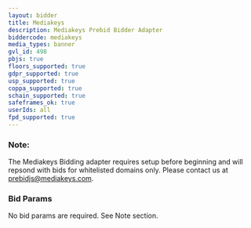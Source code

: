```yaml
---
layout: bidder
title: Mediakeys
description: Mediakeys Prebid Bidder Adapter
biddercode: mediakeys
media_types: banner
gvl_id: 498
pbjs: true
floors_supported: true
gdpr_supported: true
usp_supported: true
coppa_supported: true
schain_supported: true
safeframes_ok: true
userIds: all
fpd_supported: true
---
```

### Note:

The Mediakeys Bidding adapter requires setup before beginning and will repsond with bids for whitelisted domains only. Please contact us at prebidjs@mediakeys.com.

### Bid Params

No bid params are required. See Note section.
